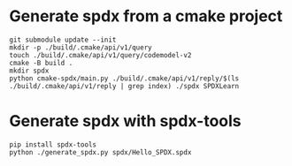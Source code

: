 # Generate spdx from a cmake project
```shell
git submodule update --init
mkdir -p ./build/.cmake/api/v1/query
touch ./build/.cmake/api/v1/query/codemodel-v2
cmake -B build .
mkdir spdx
python cmake-spdx/main.py ./build/.cmake/api/v1/reply/$(ls ./build/.cmake/api/v1/reply | grep index) ./spdx SPDXLearn
```

# Generate spdx with spdx-tools
```shell
pip install spdx-tools
python ./generate_spdx.py spdx/Hello_SPDX.spdx
```
